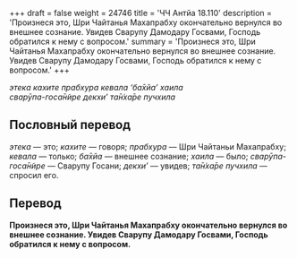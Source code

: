 +++
draft = false
weight = 24746
title = 'ЧЧ Антйа 18.110'
description = 'Произнеся это, Шри Чайтанья Махапрабху окончательно вернулся во внешнее сознание. Увидев Сварупу Дамодару Госвами, Господь обратился к нему с вопросом.'
summary = 'Произнеся это, Шри Чайтанья Махапрабху окончательно вернулся во внешнее сознание. Увидев Сварупу Дамодару Госвами, Господь обратился к нему с вопросом.'
+++

_этека кахите прабхура кевала ‘ба̄хйа’ хаила  
сварӯпа-госа̄н̃ире декхи’ та̄н̇ха̄ре пучхила_

## Пословный перевод

_этека_ — это; _кахите_ — говоря; _прабхура_ — Шри Чайтаньи Махапрабху; _кевала_ — только; _ба̄хйа_ — внешнее сознание; _хаила_ — было; _сварӯпа_\-_госа̄н̃ире_ — Сварупу Госани; _декхи’_ — увидев; _та̄н̇ха̄ре_ _пучхила_ — спросил его.

## Перевод

**Произнеся это, Шри Чайтанья Махапрабху окончательно вернулся во внешнее сознание. Увидев Сварупу Дамодару Госвами, Господь обратился к нему с вопросом.**
